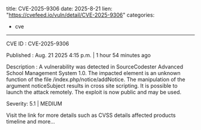 
title: CVE-2025-9306
date: 2025-8-21
lien: "https://cvefeed.io/vuln/detail/CVE-2025-9306"
categories:
  - cve
---

CVE ID : CVE-2025-9306

Published :  Aug. 21
2025
4:15 p.m. | 1 hour
54 minutes ago

Description : A vulnerability was detected in SourceCodester Advanced School Management System 1.0. The impacted element is an unknown function of the file /index.php/notice/addNotice. The manipulation of the argument noticeSubject results in cross site scripting. It is possible to launch the attack remotely. The exploit is now public and may be used.

Severity: 5.1 | MEDIUM

Visit the link for more details
such as CVSS details
affected products
timeline
and more...
